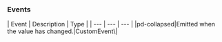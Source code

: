 <h3>Events</h3>
| Event | Description | Type |
 | --- | --- | --- |
|pd-collapsed|Emitted when the value has changed.|CustomEvent\<any\>|
